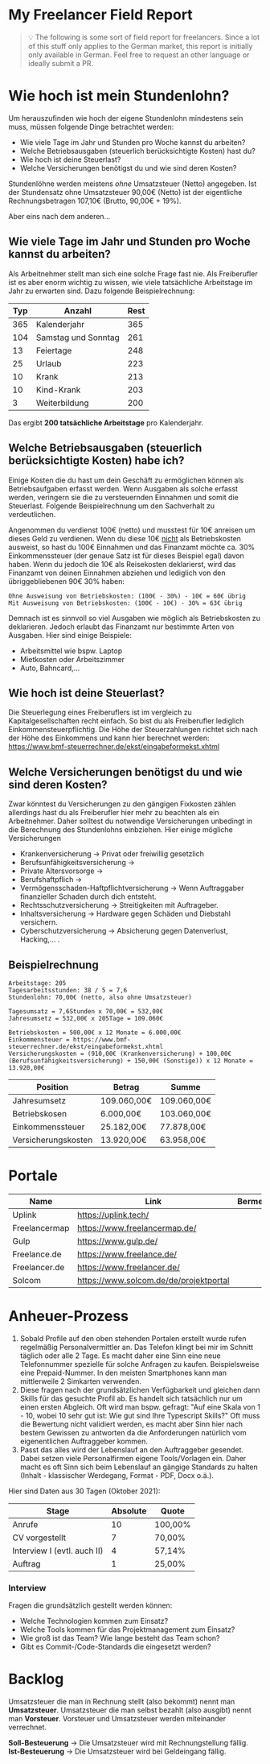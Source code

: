 # My Freelancer Field Report

> 💡 The following is some sort of field report for freelancers. Since a lot of this stuff only applies to the German market, this report is initially only available in German. Feel free to request an other language or ideally submit a PR.

# Wie hoch ist mein Stundenlohn?

Um herauszufinden wie hoch der eigene Stundenlohn mindestens sein muss, müssen folgende Dinge betrachtet werden:

- Wie viele Tage im Jahr und Stunden pro Woche kannst du arbeiten?
- Welche Betriebsausgaben (steuerlich berücksichtigte Kosten) hast du?
- Wie hoch ist deine Steuerlast?
- Welche Versicherungen benötigst du und wie sind deren Kosten?

Stundenlöhne werden meistens _ohne_ Umsatzsteuer (Netto) angegeben. Ist der Stundensatz ohne Umsatzsteuer 90,00€ (Netto) ist der eigentliche Rechnungsbetragen 107,10€ (Brutto, 90,00€ + 19%).

Aber eins nach dem anderen...

## Wie viele Tage im Jahr und Stunden pro Woche kannst du arbeiten?

Als Arbeitnehmer stellt man sich eine solche Frage fast nie. Als Freiberufler ist es aber enorm wichtig zu wissen, wie viele tatsächliche Arbeitstage im Jahr zu erwarten sind. Dazu folgende Beispielrechnung:

| Typ | Anzahl              | Rest |
| --- | ------------------- | ---- |
| 365 | Kalenderjahr        | 365  |
| 104 | Samstag und Sonntag | 261  |
| 13  | Feiertage           | 248  |
| 25  | Urlaub              | 223  |
| 10  | Krank               | 213  |
| 10  | Kind-Krank          | 203  |
| 3   | Weiterbildung       | 200  |

Das ergibt **200 tatsächliche Arbeitstage** pro Kalenderjahr.

## Welche Betriebsausgaben (steuerlich berücksichtigte Kosten) habe ich?

Einige Kosten die du hast um dein Geschäft zu ermöglichen können als Betriebsaufgaben erfasst werden. Wenn Ausgaben als solche erfasst werden, veringern sie die zu versteuernden Einnahmen und somit die Steuerlast. Folgende Beispielrechnung um den Sachverhalt zu verdeutlichen.

Angenommen du verdienst 100€ (netto) und musstest für 10€ anreisen um dieses Geld zu verdienen. Wenn du diese 10€ <u>nicht</u> als Betriebskosten ausweist, so hast du 100€ Einnahmen und das Finanzamt möchte ca. 30% Einkommenssteuer (der genaue Satz ist für dieses Beispiel egal) davon haben. Wenn du jedoch die 10€ als Reisekosten deklarierst, wird das Finanzamt von deinen Einnahmen abziehen und lediglich von den übriggebliebenen 90€ 30% haben:

```
Ohne Ausweisung von Betriebskosten: (100€ - 30%) - 10€ = 60€ übrig
Mit Ausweisung von Betriebskosten: (100€ - 10€) - 30% = 63€ übrig
```

Demnach ist es sinnvoll so viel Ausgaben wie möglich als Betriebskosten zu deklarieren. Jedoch erlaubt das Finanzamt nur bestimmte Arten von Ausgaben. Hier sind einige Beispiele:

- Arbeitsmittel wie bspw. Laptop
- Mietkosten oder Arbeitszimmer
- Auto, Bahncard,...

## Wie hoch ist deine Steuerlast?

Die Steuerlegung eines Freiberuflers ist im vergleich zu Kapitalgesellschaften recht einfach. So bist du als Freiberufler lediglich Einkommensteuerpflichtig. Die Höhe der Steuerzahlungen richtet sich nach der Höhe des Einkommens und kann hier berechnet werden: https://www.bmf-steuerrechner.de/ekst/eingabeformekst.xhtml

## Welche Versicherungen benötigst du und wie sind deren Kosten?

Zwar könntest du Versicherungen zu den gängigen Fixkosten zählen allerdings hast du als Freiberufler hier mehr zu beachten als ein Arbeitnehmer. Daher solltest du notwendige Versicherungen unbedingt in die Berechnung des Stundenlohns einbziehen. Hier einige mögliche Versicherungen

- Krankenversicherung -> Privat oder freiwillig gesetzlich
- Berufsunfähigkeitsversicherung ->
- Private Altersvorsorge ->
- Berufshaftpflich ->
- Vermögensschaden-Haftpflichtversicherung -> Wenn Auftraggaber finanzieller Schaden durch dich entsteht.
- Rechtsschutzversicherung -> Streitigkeiten mit Auftrageber.
- Inhaltsversicherung -> Hardware gegen Schäden und Diebstahl versichern.
- Cyberschutzversicherung -> Absicherung gegen Datenverlust, Hacking,... .

## Beispielrechnung

```
Arbeitstage: 205
Tagesarbeitsstunden: 38 / 5 = 7,6
Stundenlohn: 70,00€ (netto, also ohne Umsatzsteuer)

Tagesumsatz = 7,6Stunden x 70,00€ = 532,00€
Jahresumsetz = 532,00€ x 205Tage = 109.060€

Betriebskosten = 500,00€ x 12 Monate = 6.000,00€
Einkommensteuer = https://www.bmf-steuerrechner.de/ekst/eingabeformekst.xhtml
Versicherungskosten = (910,00€ (Krankenversicherung) + 100,00€ (Berufsunfähigkeitsversicherung) + 150,00€ (Sonstige)) x 12 Monate = 13.920,00€
```

| Position            | Betrag      | Summe       |
| ------------------- | ----------- | ----------- |
| Jahresumsetz        | 109.060,00€ | 109.060,00€ |
| Betriebskosen       | 6.000,00€   | 103.060,00€ |
| Einkommenssteuer    | 25.182,00€  | 77.878,00€  |
| Versicherungskosten | 13.920,00€  | 63.958,00€  |

# Portale

| Name          | Link                                   | Bermerkung |
| ------------- | -------------------------------------- | ---------- |
| Uplink        | https://uplink.tech/                   |            |
| Freelancermap | https://www.freelancermap.de/          |            |
| Gulp          | https://www.gulp.de/                   |            |
| Freelance.de  | https://www.freelance.de/              |            |
| Freelancer.de | https://www.freelancer.de/             |            |
| Solcom        | https://www.solcom.de/de/projektportal |            |

# Anheuer-Prozess

1. Sobald Profile auf den oben stehenden Portalen erstellt wurde rufen regelmäßig Personalvermittler an. Das Telefon klingt bei mir im Schnitt täglich oder alle 2 Tage. Es macht daher eine Sinn eine neue Telefonnummer spezielle für solche Anfragen zu kaufen. Beispielsweise eine Prepaid-Nummer. In den meisten Smartphones kann man mittlerweile 2 Simkarten verwenden.
2. Diese fragen nach der grundsätzlichen Verfügbarkeit und gleichen dann Skills für das gesuchte Profil ab. Es handelt sich tatsächlich nur um einen ersten Abgleich. Oft wird man bspw. gefragt: "Auf eine Skala von 1 - 10, wobei 10 sehr gut ist: Wie gut sind Ihre Typescript Skills?" Oft muss die Bewertung nicht validiert werden, es macht aber Sinn hier nach bestem Gewissen zu antworten da die Anforderungen natürlich vom eigenentlichen Auftraggeber kommen.
3. Passt das alles wird der Lebenslauf an den Auftraggeber gesendet. Dabei setzen viele Personalfirmen eigene Tools/Vorlagen ein. Daher macht es oft Sinn sich beim Lebenslauf an gängige Standards zu halten (Inhalt - klassischer Werdegang, Format - PDF, Docx o.ä.).

Hier sind Daten aus 30 Tagen (Oktober 2021):

| Stage                       | Absolute | Quote   |
| --------------------------- | -------- | ------- |
| Anrufe                      | 10       | 100,00% |
| CV vorgestellt              | 7        | 70,00%  |
| Interview I (evtl. auch II) | 4        | 57,14%  |
| Auftrag                     | 1        | 25,00%  |

### Interview

Fragen die grundsätzlich gestellt werden können:

- Welche Technologien kommen zum Einsatz?
- Welche Tools kommen für das Projektmanagement zum Einsatz?
- Wie groß ist das Team? Wie lange besteht das Team schon?
- Gibt es Commit-/Code-Standards die eingesetzt werden?

# Backlog

Umsatzsteuer die man in Rechnung stellt (also bekommt) nennt man **Umsatzsteuer**. Umsatzsteuer die man selbst bezahlt (also ausgibt) nennt man **Vorsteuer**. Vorsteuer und Umsatzsteuer werden miteinander verrechnet.

**Soll-Besteuerung** -> Die Umsatzsteuer wird mit Rechnungstellung fällig.
**Ist-Besteuerung** -> Die Umsatzsteuer wird bei Geldeingang fällig.
